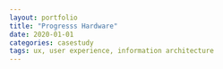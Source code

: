 ```yaml
---
layout: portfolio
title: "Progresss Hardware"
date: 2020-01-01
categories: casestudy
tags: ux, user experience, information architecture
---
```

